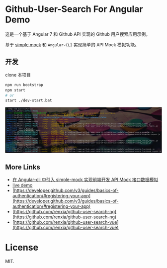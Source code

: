 # Github-User-Search For Angular Demo

这是一个基于 Angular 7 和 Github API 实现的 Github 用户搜索应用示例。

基于 [simple mock](https://github.com/lzwme/simple-mock) 和 `Angular-CLI` 实现简单的 API Mock 模拟功能。

## 开发

clone 本项目

```bash
npm run bootstrap
npm start
# or
start ./dev-start.bat
```

![](./doc/img/simple-mock-saveapi.png)

## More Links

- [在 Angular-cli 中引入 simple-mock 实现前端开发 API Mock 接口数据模拟](https://lzw.me/a/angular-cli-simple-mock.html)
- [live demo](https://lzw.me/pages/demo/github-user-search-ng/)
- [https://developer.github.com/v3/guides/basics-of-authentication/#registering-your-app](https://developer.github.com/v3/guides/basics-of-authentication/#registering-your-app)
- [https://github.com/renxia/github-user-search-ng](https://github.com/renxia/github-user-search-ng)
- [https://github.com/renxia/github-user-search-vue](https://github.com/renxia/github-user-search-vue)

# License

MIT.
